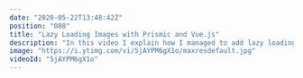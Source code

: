 ```yaml
---
date: "2020-05-22T13:48:42Z"
position: "088"
title: "Lazy Loading Images with Prismic and Vue.js"
description: "In this video I explain how I managed to add lazy loading images in Vue.js while getting image data from the headless CMS Prismic. \n\nIn this case it’s not just a matter of creating a Vue component as I also get images rendered in HTML from the Prismic Rich text field. \n\nThis is a lazy loading solution for images that works both in vanilla JS and Vue. \n\nSee it in action here: http://timbenniks.nl\nFind the code here: https://github.com/timbenniks/timbenniks2020\n\nFollow me here:\nWebsite: https://timbenniks.nl/\nTwitter: https://twitter.com/timbenniks\nGithub: https://github.com/timbenniks\n\n#vuejs #prismic #lazyloading"
image: "https://i.ytimg.com/vi/5jAYPM6gX1o/maxresdefault.jpg"
videoId: "5jAYPM6gX1o"
---
```


